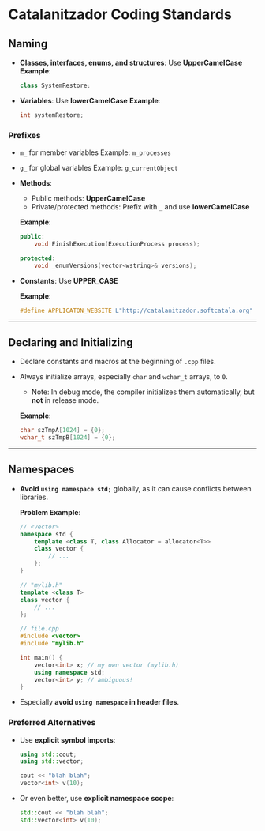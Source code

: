 
# Catalanitzador Coding Standards

## Naming

- **Classes, interfaces, enums, and structures**: Use **UpperCamelCase**
  **Example**:
  ```cpp
  class SystemRestore;
  ```

- **Variables**: Use **lowerCamelCase**
  **Example**:
  ```cpp
  int systemRestore;
  ```

### Prefixes

- `m_` for member variables
  Example: `m_processes`

- `g_` for global variables
  Example: `g_currentObject`

- **Methods**:
  - Public methods: **UpperCamelCase**
  - Private/protected methods: Prefix with `_` and use **lowerCamelCase**

  **Example**:
  ```cpp
  public:
      void FinishExecution(ExecutionProcess process);

  protected:
      void _enumVersions(vector<wstring>& versions);
  ```

- **Constants**: Use **UPPER_CASE**

  **Example**:
  ```cpp
  #define APPLICATON_WEBSITE L"http://catalanitzador.softcatala.org"
  ```

---

## Declaring and Initializing

- Declare constants and macros at the beginning of `.cpp` files.
- Always initialize arrays, especially `char` and `wchar_t` arrays, to `0`.
  - Note: In debug mode, the compiler initializes them automatically, but **not** in release mode.

  **Example**:
  ```cpp
  char szTmpA[1024] = {0};
  wchar_t szTmpB[1024] = {0};
  ```

---

## Namespaces

- **Avoid `using namespace std;`** globally, as it can cause conflicts between libraries.

  **Problem Example**:
  ```cpp
  // <vector>
  namespace std {
      template <class T, class Allocator = allocator<T>>
      class vector {
          // ...
      };
  }

  // "mylib.h"
  template <class T>
  class vector {
      // ...
  };

  // file.cpp
  #include <vector>
  #include "mylib.h"

  int main() {
      vector<int> x; // my own vector (mylib.h)
      using namespace std;
      vector<int> y; // ambiguous!
  }
  ```

- Especially **avoid `using namespace` in header files**.

### Preferred Alternatives

- Use **explicit symbol imports**:
  ```cpp
  using std::cout;
  using std::vector;

  cout << "blah blah";
  vector<int> v(10);
  ```

- Or even better, use **explicit namespace scope**:
  ```cpp
  std::cout << "blah blah";
  std::vector<int> v(10);
  ```

